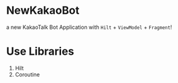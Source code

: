 # NewKakaoBot
a new KakaoTalk Bot Application with `Hilt` + `ViewModel` + `Fragment`!

# Use Libraries
1. Hilt
2. Coroutine
